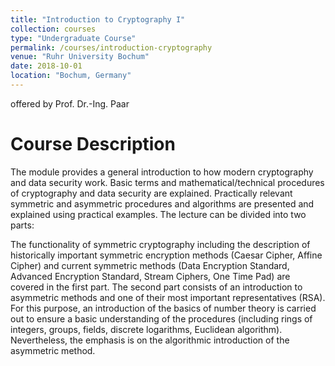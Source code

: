 ```yaml
---
title: "Introduction to Cryptography I"
collection: courses
type: "Undergraduate Course"
permalink: /courses/introduction-cryptography
venue: "Ruhr University Bochum"
date: 2018-10-01
location: "Bochum, Germany"
---
```


offered by Prof. Dr.-Ing. Paar

Course Description
======

The module provides a general introduction to how modern cryptography and data security work.
Basic terms and mathematical/technical procedures of cryptography and data security are explained.
Practically relevant symmetric and asymmetric procedures and algorithms are presented and explained using practical examples.
The lecture can be divided into two parts:

The functionality of symmetric cryptography including the description of historically important symmetric encryption methods (Caesar Cipher, Affine Cipher) and current symmetric methods (Data Encryption Standard, Advanced Encryption Standard, Stream Ciphers, One Time Pad) are covered in the first part.
The second part consists of an introduction to asymmetric methods and one of their most important representatives (RSA).
For this purpose, an introduction of the basics of number theory is carried out to ensure a basic understanding of the procedures (including rings of integers, groups, fields, discrete logarithms, Euclidean algorithm).
Nevertheless, the emphasis is on the algorithmic introduction of the asymmetric method.
